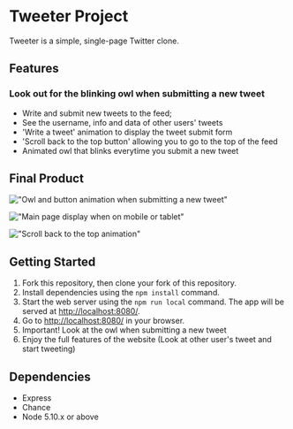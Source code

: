 # Tweeter Project

Tweeter is a simple, single-page Twitter clone.

## Features 

### Look out for the blinking owl when submitting a new tweet 

- Write and submit new tweets to the feed;
- See the username, info and data of other users' tweets
- 'Write a tweet' animation to display the tweet submit form
- 'Scroll back to the top button' allowing you to go to the top of the feed
- Animated owl that blinks everytime you submit a new tweet

## Final Product

!["Owl and button animation when submitting a new tweet"]()

!["Main page display when on mobile or tablet"]()

!["Scroll back to the top animation"]()

## Getting Started

1. Fork this repository, then clone your fork of this repository.
2. Install dependencies using the `npm install` command.
3. Start the web server using the `npm run local` command. The app will be served at <http://localhost:8080/>.
4. Go to <http://localhost:8080/> in your browser.
5. Important! Look at the owl when submitting a new tweet
6. Enjoy the full features of the website (Look at other user's tweet and start tweeting)

## Dependencies

- Express
- Chance
- Node 5.10.x or above
